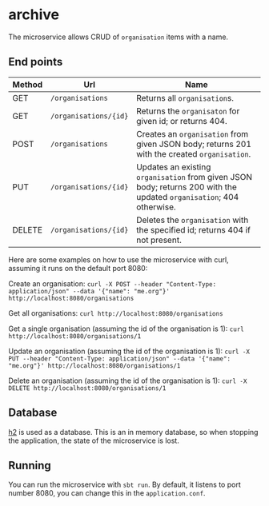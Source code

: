 # archive

The microservice allows CRUD of `organisation` items with a name.

## End points

Method | Url            | Name
------ | -------------- | -----------
GET    | `/organisations`      | Returns all `organisation`s.
GET    | `/organisations/{id}` | Returns the `organisaton` for given id; or returns 404.
POST   | `/organisations`      | Creates an `organisation` from given JSON body; returns 201 with the created `organisation`.
PUT    | `/organisations/{id}` | Updates an existing `organisation` from given JSON body; returns 200 with the updated `organisation`; 404 otherwise.
DELETE | `/organisations/{id}` | Deletes the `organisation` with the specified id; returns 404 if not present.

Here are some examples on how to use the microservice with curl, assuming it runs on the default port 8080:

Create an organisation:
```curl -X POST --header "Content-Type: application/json" --data '{"name": "me.org"}' http://localhost:8080/organisations```

Get all organisations:
```curl http://localhost:8080/organisations```

Get a single organisation (assuming the id of the organisation is 1):
```curl http://localhost:8080/organisations/1```

Update an organisation (assuming the id of the organisation is 1):
```curl -X PUT --header "Content-Type: application/json" --data '{"name": "me.org"}' http://localhost:8080/organisations/1```

Delete an organisation (assuming the id of the organisation is 1):
```curl -X DELETE http://localhost:8080/organisations/1```

## Database
[h2](http://www.h2database.com/) is used as a database. This is an in memory database, so when stopping the application, the state of the microservice is lost.

## Running
You can run the microservice with `sbt run`. By default, it listens to port number 8080, you can change this in the `application.conf`.
